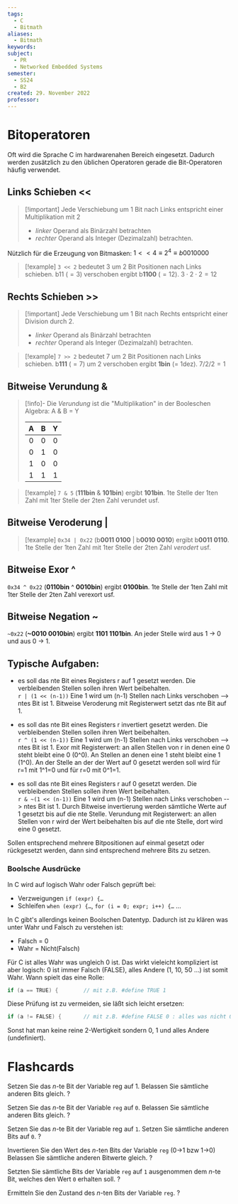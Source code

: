 ```yaml
---
tags:
  - C
  - Bitmath
aliases:
  - Bitmath
keywords: 
subject:
  - PR
  - Networked Embedded Systems
semester:
  - SS24
  - B2
created: 29. November 2022
professor:
---
```


# Bitoperatoren

Oft wird die Sprache C im hardwarenahen Bereich eingesetzt. Dadurch werden zusätzlich zu den üblichen Operatoren gerade die Bit-Operatoren häufig verwendet.

## Links Schieben <<

> [!important] Jede Verschiebung um 1 Bit nach Links entspricht einer Multiplikation mit 2
> - *linker* Operand als Binärzahl betrachten
> - *rechter* Operand als Integer (Dezimalzahl) betrachten.

Nützlich für die Erzeugung von Bitmasken:
$1<<4 \equiv 2^{4} \equiv b 0010000$

> [!example] `3 << 2` 	bedeutet 3 um 2 Bit Positionen nach Links schieben.
> b11 ($=3$) verschoben ergibt b**1100** ($=12$). 
> $3\cdot 2 \cdot 2 = 12$

## Rechts Schieben >>

> [!important] Jede Verschiebung um 1 Bit nach Rechts entspricht einer Division durch 2.
> - *linker* Operand als Binärzahl betrachten
> - *rechter* Operand als Integer (Dezimalzahl) betrachten.

> [!example] `7 >> 2` 	bedeutet 7 um 2 Bit Positionen nach Links schieben.
> b**111** ($=7$) um 2 verschoben ergibt **1bin** (= 1dez). 
> $7 / 2 / 2 = 1$

## Bitweise Verundung &

> [!info]- Die *Verundung* ist die "Multiplikation" in der Booleschen Algebra: A & B = Y
> 
> |  A  |  B  |  Y  |
> |:---:|:---:|:---:|
> |  0  |  0  |  0  |
> |  0  |  1  |  0  |
> |  1  |  0  |  0  |
> |  1  |  1  |  1  | 


> [!example] `7 & 5`	 	(**111bin** & **101bin**)	ergibt	**101bin**.
> 1te Stelle der 1ten Zahl mit 1ter Stelle der 2ten Zahl verundet usf.

## Bitweise Veroderung |

> [!example] `0x34 | 0x22`	 	(b**0011 0100** | b**0010 0010**)	ergibt	b**0011 0110**.
1te Stelle der 1ten Zahl mit 1ter Stelle der 2ten Zahl *verodert* usf.

## Bitweise Exor ^

`0x34 ^ 0x22`	 	(**0110bin** ^ **0010bin**)	ergibt	**0100bin**. 1te Stelle der 1ten Zahl mit 1ter Stelle der 2ten Zahl verexort usf.

## Bitweise Negation ~

`~0x22`	 	(**\~0010 0010bin**)	ergibt	**1101 1101bin**. An jeder Stelle wird aus 1 -> 0 und aus 0 -> 1.

## Typische Aufgaben:

- es soll das nte Bit eines Registers r auf 1 gesetzt werden. Die verbleibenden Stellen sollen ihren Wert beibehalten.  
  `r | (1 << (n-1))`	Eine 1 wird um (n-1) Stellen nach Links verschoben --> ntes Bit ist 1. Bitweise Veroderung mit Registerwert setzt das nte Bit auf 1.​

- es soll das nte Bit eines Registers r invertiert gesetzt werden. Die verbleibenden Stellen sollen ihren Wert beibehalten.  
  `r ^ (1 << (n-1))`	Eine 1 wird um (n-1) Stellen nach Links verschoben --> ntes Bit ist 1. Exor mit Registerwert: an allen Stellen von r in denen eine 0 steht bleibt eine 0 (0^0). An Stellen an denen eine 1 steht bleibt eine 1 (1^0). An der Stelle an der der Wert auf 0 gesetzt werden soll wird für r=1 mit 1^1=0 und für r=0 mit 0^1=1.

- es soll das nte Bit eines Registers r auf 0 gesetzt werden. Die verbleibenden Stellen sollen ihren Wert beibehalten.  
  `r & ~(1 << (n-1))`	Eine 1 wird um (n-1) Stellen nach Links verschoben --> ntes Bit ist 1. Durch Bitweise invertierung werden sämtliche Werte auf 1 gesetzt bis auf die nte Stelle. Verundung mit Registerwert: an allen Stellen von r wird der Wert beibehalten bis auf die nte Stelle, dort wird eine 0 gesetzt.

Sollen entsprechend mehrere Bitpositionen auf einmal gesetzt oder rückgesetzt werden, dann sind entsprechend mehrere Bits zu setzen.

### Boolsche Ausdrücke

In C wird auf logisch Wahr oder Falsch geprüft bei:

- Verzweigungen `if (expr) {…`
- Schleifen `when (expr) {…`, `for (i = 0; expr; i++) {…` …

In C gibt's allerdings keinen Boolschen Datentyp. Dadurch ist zu klären was unter Wahr und Falsch zu verstehen ist:

- Falsch = 0
- Wahr = Nicht(Falsch)

Für C ist alles Wahr was ungleich 0 ist. Das wirkt vieleicht kompliziert ist aber logisch: 0 ist immer Falsch (FALSE), alles Andere (1, 10, 50 …) ist somit Wahr. Wann spielt das eine Rolle:

```c
if (a == TRUE) {        // mit z.B. #define TRUE 1
```

Diese Prüfung ist zu vermeiden, sie läßt sich leicht ersetzen:

```c
if (a != FALSE) {       // mit z.B. #define FALSE 0 : alles was nicht 0 ist ist wahr
```

Sonst hat man keine reine 2-Wertigkeit sondern 0, 1 und alles Andere (undefiniert).

# Flashcards

Setzen Sie das $n$-te Bit der Variable reg auf 1.
Belassen Sie sämtliche anderen Bits gleich.
? 

Setzen Sie das $n$-te Bit der Variable `reg` auf `0`.
Belassen Sie sämtliche anderen Bits gleich.
? 

Setzen Sie das $n$-te Bit der Variable reg auf `1`.
Setzen Sie sämtliche anderen Bits auf `0`.
?

Invertieren Sie den Wert des $n$-ten Bits der Variable `reg` (0->1 bzw 1->0)
Belassen Sie sämtliche anderen Bitwerte gleich.
?

Setzten Sie sämtliche Bits der Variable `reg` auf `1` ausgenommen dem $n$-te Bit, welches den Wert `0` erhalten soll.
?

Ermitteln Sie den Zustand des $n$-ten Bits der Variable `reg`.
?
